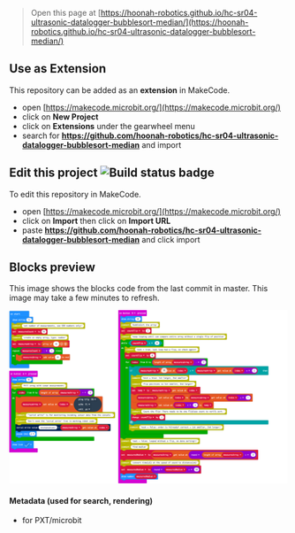 
> Open this page at [https://hoonah-robotics.github.io/hc-sr04-ultrasonic-datalogger-bubblesort-median/](https://hoonah-robotics.github.io/hc-sr04-ultrasonic-datalogger-bubblesort-median/)

## Use as Extension

This repository can be added as an **extension** in MakeCode.

* open [https://makecode.microbit.org/](https://makecode.microbit.org/)
* click on **New Project**
* click on **Extensions** under the gearwheel menu
* search for **https://github.com/hoonah-robotics/hc-sr04-ultrasonic-datalogger-bubblesort-median** and import

## Edit this project ![Build status badge](https://github.com/hoonah-robotics/hc-sr04-ultrasonic-datalogger-bubblesort-median/workflows/MakeCode/badge.svg)

To edit this repository in MakeCode.

* open [https://makecode.microbit.org/](https://makecode.microbit.org/)
* click on **Import** then click on **Import URL**
* paste **https://github.com/hoonah-robotics/hc-sr04-ultrasonic-datalogger-bubblesort-median** and click import

## Blocks preview

This image shows the blocks code from the last commit in master.
This image may take a few minutes to refresh.

![A rendered view of the blocks](https://github.com/hoonah-robotics/hc-sr04-ultrasonic-datalogger-bubblesort-median/raw/master/.github/makecode/blocks.png)

#### Metadata (used for search, rendering)

* for PXT/microbit
<script src="https://makecode.com/gh-pages-embed.js"></script><script>makeCodeRender("{{ site.makecode.home_url }}", "{{ site.github.owner_name }}/{{ site.github.repository_name }}");</script>
